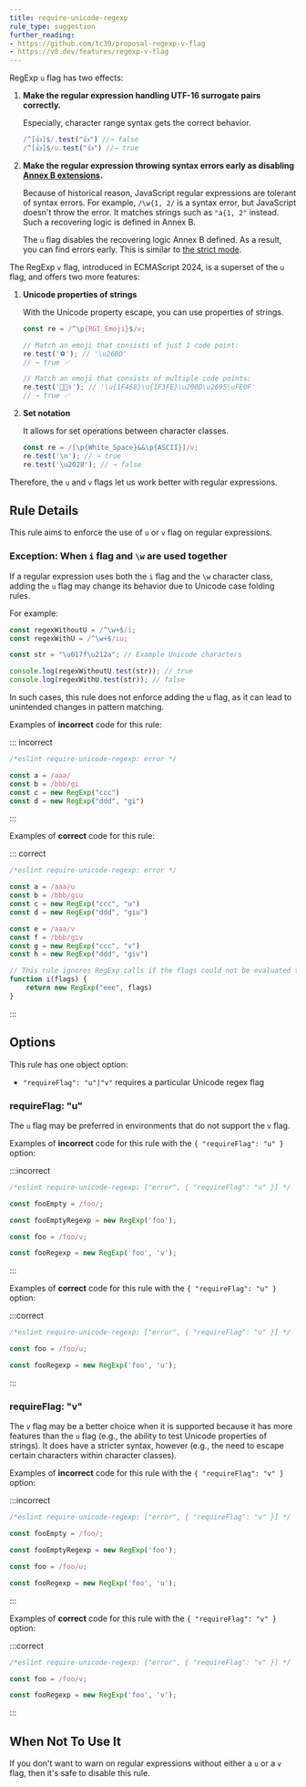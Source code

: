 ```yaml
---
title: require-unicode-regexp
rule_type: suggestion
further_reading:
- https://github.com/tc39/proposal-regexp-v-flag
- https://v8.dev/features/regexp-v-flag
---
```



RegExp `u` flag has two effects:

1. **Make the regular expression handling UTF-16 surrogate pairs correctly.**

    Especially, character range syntax gets the correct behavior.

    ```js
    /^[👍]$/.test("👍") //→ false
    /^[👍]$/u.test("👍") //→ true
    ```

2. **Make the regular expression throwing syntax errors early as disabling [Annex B extensions](https://www.ecma-international.org/ecma-262/6.0/#sec-regular-expressions-patterns).**

    Because of historical reason, JavaScript regular expressions are tolerant of syntax errors. For example, `/\w{1, 2/` is a syntax error, but JavaScript doesn't throw the error. It matches strings such as `"a{1, 2"` instead. Such a recovering logic is defined in Annex B.

    The `u` flag disables the recovering logic Annex B defined. As a result, you can find errors early. This is similar to [the strict mode](https://developer.mozilla.org/en-US/docs/Web/JavaScript/Reference/Strict_mode).

The RegExp `v` flag, introduced in ECMAScript 2024, is a superset of the `u` flag, and offers two more features:

1. **Unicode properties of strings**

    With the Unicode property escape, you can use properties of strings.

    ```js
    const re = /^\p{RGI_Emoji}$/v;

    // Match an emoji that consists of just 1 code point:
    re.test('⚽'); // '\u26BD'
    // → true ✅

    // Match an emoji that consists of multiple code points:
    re.test('👨🏾‍⚕️'); // '\u{1F468}\u{1F3FE}\u200D\u2695\uFE0F'
    // → true ✅
    ```

2. **Set notation**

    It allows for set operations between character classes.

    ```js
    const re = /[\p{White_Space}&&\p{ASCII}]/v;
    re.test('\n'); // → true
    re.test('\u2028'); // → false
    ```

Therefore, the `u` and `v` flags let us work better with regular expressions.

## Rule Details

This rule aims to enforce the use of `u` or `v` flag on regular expressions.

### Exception: When `i` flag and `\w` are used together

If a regular expression uses both the `i` flag and the `\w` character class, adding the `u` flag may change its behavior due to Unicode case folding rules.

For example:

```js
const regexWithoutU = /^\w+$/i;
const regexWithU = /^\w+$/iu;

const str = "\u017f\u212a"; // Example Unicode characters

console.log(regexWithoutU.test(str)); // true
console.log(regexWithU.test(str)); // false
```

In such cases, this rule does not enforce adding the u flag, as it can lead to unintended changes in pattern matching.

Examples of **incorrect** code for this rule:

::: incorrect

```js
/*eslint require-unicode-regexp: error */

const a = /aaa/
const b = /bbb/gi
const c = new RegExp("ccc")
const d = new RegExp("ddd", "gi")
```

:::

Examples of **correct** code for this rule:

::: correct

```js
/*eslint require-unicode-regexp: error */

const a = /aaa/u
const b = /bbb/giu
const c = new RegExp("ccc", "u")
const d = new RegExp("ddd", "giu")

const e = /aaa/v
const f = /bbb/giv
const g = new RegExp("ccc", "v")
const h = new RegExp("ddd", "giv")

// This rule ignores RegExp calls if the flags could not be evaluated to a static value.
function i(flags) {
    return new RegExp("eee", flags)
}
```

:::

## Options

This rule has one object option:

* `"requireFlag": "u"|"v"` requires a particular Unicode regex flag

### requireFlag: "u"

The `u` flag may be preferred in environments that do not support the `v` flag.

Examples of **incorrect** code for this rule with the `{ "requireFlag": "u" }` option:

:::incorrect

```js
/*eslint require-unicode-regexp: ["error", { "requireFlag": "u" }] */

const fooEmpty = /foo/;

const fooEmptyRegexp = new RegExp('foo');

const foo = /foo/v;

const fooRegexp = new RegExp('foo', 'v');
```

:::

Examples of **correct** code for this rule with the `{ "requireFlag": "u" }` option:

:::correct

```js
/*eslint require-unicode-regexp: ["error", { "requireFlag": "u" }] */

const foo = /foo/u;

const fooRegexp = new RegExp('foo', 'u');
```

:::

### requireFlag: "v"

The `v` flag may be a better choice when it is supported because it has more
features than the `u` flag (e.g., the ability to test Unicode properties of strings). It
does have a stricter syntax, however (e.g., the need to escape certain
characters within character classes).

Examples of **incorrect** code for this rule with the `{ "requireFlag": "v" }` option:

:::incorrect

```js
/*eslint require-unicode-regexp: ["error", { "requireFlag": "v" }] */

const fooEmpty = /foo/;

const fooEmptyRegexp = new RegExp('foo');

const foo = /foo/u;

const fooRegexp = new RegExp('foo', 'u');
```

:::

Examples of **correct** code for this rule with the `{ "requireFlag": "v" }` option:

:::correct

```js
/*eslint require-unicode-regexp: ["error", { "requireFlag": "v" }] */

const foo = /foo/v;

const fooRegexp = new RegExp('foo', 'v');
```

:::

## When Not To Use It

If you don't want to warn on regular expressions without either a `u` or a `v` flag, then it's safe to disable this rule.
